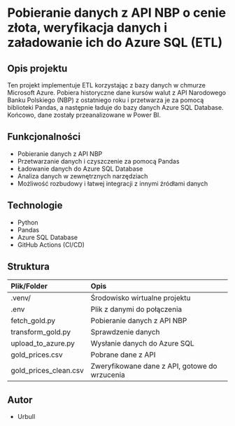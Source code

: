 #  Pobieranie danych z API NBP o cenie złota, weryfikacja danych i załadowanie ich do Azure SQL (ETL)

## Opis projektu

Ten projekt implementuje ETL korzystając z bazy danych w chmurze Microsoft Azure. Pobiera historyczne dane kursów walut z API Narodowego Banku Polskiego (NBP) z ostatniego roku i przetwarza je za pomocą biblioteki Pandas, a następnie ładuje do bazy danych Azure SQL Database. Końcowo, dane zostały przeanalizowane w Power BI.

## Funkcjonalności

- Pobieranie danych z API NBP  
- Przetwarzanie danych i czyszczenie za pomocą Pandas  
- Ładowanie danych do Azure SQL Database
- Analiza danych w zewnętrznych narzędziach
- Możliwość rozbudowy i łatwej integracji z innymi źródłami danych  

## Technologie

- Python 
- Pandas  
- Azure SQL Database  
- GitHub Actions (CI/CD)  

## Struktura

| Plik/Folder | Opis |
|:------------|:------------|
| .venv/ | Środowisko wirtualne projektu |
| .env | Plik z danymi do połączenia  |
| fetch_gold.py | Pobieranie danych z API NBP |
| transform_gold.py | Sprawdzenie danych |
| upload_to_azure.py | Wysłanie danych do Azure SQL |
| gold_prices.csv | Pobrane dane z API |
| gold_prices_clean.csv | Zweryfikowane dane z API, gotowe do wrzucenia |

## Autor

- Urbull
